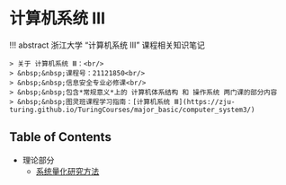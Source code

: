 # 计算机系统 Ⅲ

!!! abstract 
    浙江大学 “计算机系统 Ⅲ” 课程相关知识笔记

    > 关于 计算机系统 Ⅲ：<br/>
    > &nbsp;&nbsp;课程号：21121850<br/>
    > &nbsp;&nbsp;信息安全专业必修课<br/>
    > &nbsp;&nbsp;包含*常规意义*上的 计算机体系结构 和 操作系统 两门课的部分内容
    > &nbsp;&nbsp;图灵班课程学习指南：[计算机系统 Ⅲ](https://zju-turing.github.io/TuringCourses/major_basic/computer_system3/)

## Table of Contents

- 理论部分
    - [系统量化研究方法](topic1/)